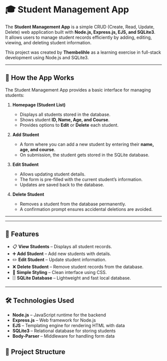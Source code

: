 # 🎓 Student Management App

The **Student Management App** is a simple CRUD (Create, Read, Update, Delete) web application built with **Node.js, Express.js, EJS, and SQLite3**.  
It allows users to manage student records efficiently by adding, editing, viewing, and deleting student information.

This project was created by **Thembelihle** as a learning exercise in full-stack development using Node.js and SQLite3.

---

## 📖 How the App Works

The Student Management App provides a basic interface for managing students:

1. **Homepage (Student List)**  
   - Displays all students stored in the database.  
   - Shows student **ID, Name, Age, and Course**.  
   - Provides options to **Edit** or **Delete** each student.

2. **Add Student**  
   - A form where you can add a new student by entering their **name, age, and course**.  
   - On submission, the student gets stored in the SQLite database.

3. **Edit Student**  
   - Allows updating student details.  
   - The form is pre-filled with the current student’s information.  
   - Updates are saved back to the database.

4. **Delete Student**  
   - Removes a student from the database permanently.  
   - A confirmation prompt ensures accidental deletions are avoided.

---

---

## 🚀 Features

- 📋 **View Students** – Displays all student records.  
- ➕ **Add Student** – Add new students with details.  
- ✏️ **Edit Student** – Update student information.  
- ❌ **Delete Student** – Remove student records from the database.  
- 🎨 **Simple Styling** – Clean interface using CSS.  
- 🗄️ **SQLite Database** – Lightweight and fast local database.  

---

## 🛠️ Technologies Used

- **Node.js** – JavaScript runtime for the backend  
- **Express.js** – Web framework for Node.js  
- **EJS** – Templating engine for rendering HTML with data  
- **SQLite3** – Relational database for storing students  
- **Body-Parser** – Middleware for handling form data  




## 📂 Project Structure

